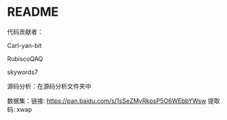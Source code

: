# README

代码贡献者：

Carl-yan-bit

RubiscoQAQ

skywords7

源码分析：在源码分析文件夹中

数据集：链接: https://pan.baidu.com/s/1sSeZMyRkpsP5O6WEbbYWsw 提取码: xwap 